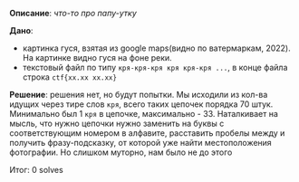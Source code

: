 **Описание**: *что-то про папу-утку*

**Дано**: 
* картинка гуся, взятая из google maps(видно по ватермаркам, 2022). На картинке видно гуся на фоне реки.
* текстовый файл по типу `кря-кря-кря кря кря-кря ...`, в конце файла строка `ctf{xx.xx xx.xx}`

**Решение**: решения нет, но будут попытки. Мы исходили из кол-ва идущих через тире слов `кря`, всего таких цепочек порядка 70 штук. Минимально был 1 `кря` в цепочке, максимально - 33. Наталкивает на мысль, что нужно цепочки нужно заменить на буквы с соответствующим номером в алфавите, расставить пробелы между и получить фразу-подсказку, от которой уже найти местоположения фотографии. Но слишком муторно, нам было не до этого


Итог: 0 solves